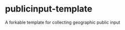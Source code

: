 publicinput-template
====================

A forkable template for collecting geographic public input
